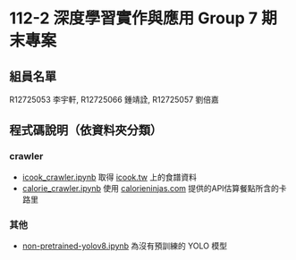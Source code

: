# 112-2 深度學習實作與應用 Group 7 期末專案

## 組員名單
R12725053 李宇軒,
R12725066 鍾靖詮,
R12725057 劉倍嘉

## 程式碼說明（依資料夾分類）

### crawler
- [icook_crawler.ipynb](./crawler/icook_crawler.ipynb) 取得 [icook.tw](https://icook.tw) 上的食譜資料
- [calorie_crawler.ipynb](./crawler/calorie_crawler.ipynb) 使用 [calorieninjas.com](https://calorieninjas.com/api) 提供的API估算餐點所含的卡路里

### 其他
- [non-pretrained-yolov8.ipynb](./non-pretrained-yolov8.ipynb) 為沒有預訓練的 YOLO 模型
